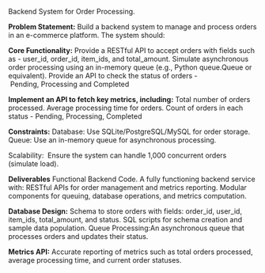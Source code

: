 Backend System for Order Processing.

**Problem Statement:**
Build a backend system to manage and process orders in an e-commerce platform. The system should:

**Core Functionality:**
Provide a RESTful API to accept orders with fields such as - user_id, order_id, item_ids, and total_amount.
Simulate asynchronous order processing using an in-memory queue (e.g., Python queue.Queue or equivalent).
Provide an API to check the status of orders - Pending, Processing and Completed

**Implement an API to fetch key metrics, including:**
Total number of orders processed.
Average processing time for orders.
Count of orders in each status -
Pending, Processing, Completed

**Constraints:**
Database: Use SQLite/PostgreSQL/MySQL for order storage.
Queue: Use an in-memory queue for asynchronous processing.

Scalability: 
Ensure the system can handle 1,000 concurrent orders (simulate load).

**Deliverables**
Functional Backend Code.
A fully functioning backend service with:
RESTful APIs for order management and metrics reporting.
Modular components for queuing, database operations, and metrics computation.

**Database Design:**
Schema to store orders with fields: order_id, user_id, item_ids, total_amount, and status.
SQL scripts for schema creation and sample data population.
Queue Processing:An asynchronous queue that processes orders and updates their status.

**Metrics API:**
Accurate reporting of metrics such as total orders processed, average processing time, and current order statuses.
